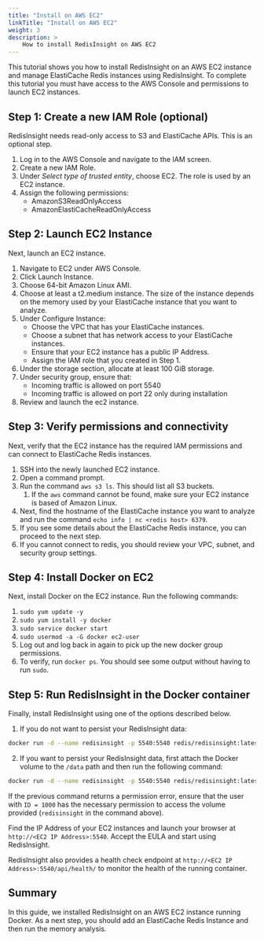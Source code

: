 ```yaml
---
title: "Install on AWS EC2"
linkTitle: "Install on AWS EC2"
weight: 3
description: >
    How to install RedisInsight on AWS EC2
---
```

This tutorial shows you how to install RedisInsight on an AWS EC2 instance and manage ElastiCache Redis instances using RedisInsight. To complete this tutorial you must have access to the AWS Console and permissions to launch EC2 instances.

Step 1: Create a new IAM Role (optional)
--------------

RedisInsight needs read-only access to S3 and ElastiCache APIs. This is an optional step.

1. Log in to the AWS Console and navigate to the IAM screen.
1. Create a new IAM Role.
1. Under *Select type of trusted entity*, choose EC2. The role is used by an EC2 instance.
1. Assign the following permissions:
    * AmazonS3ReadOnlyAccess
    * AmazonElastiCacheReadOnlyAccess

Step 2: Launch EC2 Instance
--------------

Next, launch an EC2 instance.

1. Navigate to EC2 under AWS Console.
1. Click Launch Instance.
1. Choose 64-bit Amazon Linux AMI.
1. Choose at least a t2.medium instance. The size of the instance depends on the memory used by your ElastiCache instance that you want to analyze.
1. Under Configure Instance:
   * Choose the VPC that has your ElastiCache instances.
   * Choose a subnet that has network access to your ElastiCache instances.
   * Ensure that your EC2 instance has a public IP Address.
   * Assign the IAM role that you created in Step 1.
1. Under the storage section, allocate at least 100 GiB storage.
1. Under security group, ensure that:
    * Incoming traffic is allowed on port 5540
    * Incoming traffic is allowed on port 22 only during installation
1. Review and launch the ec2 instance.

Step 3: Verify permissions and connectivity
----------

Next, verify that the EC2 instance has the required IAM permissions and can connect to ElastiCache Redis instances.

1. SSH into the newly launched EC2 instance.
1. Open a command prompt.
1. Run the command `aws s3 ls`. This should list all S3 buckets.
    1. If the `aws` command cannot be found, make sure your EC2 instance is based of Amazon Linux.
1. Next, find the hostname of the ElastiCache instance you want to analyze and run the command `echo info | nc <redis host> 6379`.
1. If you see some details about the ElastiCache Redis instance, you can proceed to the next step.
1. If you cannot connect to redis, you should review your VPC, subnet, and security group settings.

Step 4: Install Docker on EC2
-------

Next, install Docker on the EC2 instance. Run the following commands:

1. `sudo yum update -y`
1. `sudo yum install -y docker`
1. `sudo service docker start`
1. `sudo usermod -a -G docker ec2-user`
1. Log out and log back in again to pick up the new docker group permissions.
1. To verify, run `docker ps`. You should see some output without having to run `sudo`.

Step 5: Run RedisInsight in the Docker container
-------

Finally, install RedisInsight using one of the options described below.

1. If you do not want to persist your RedisInsight data:

```bash
docker run -d --name redisinsight -p 5540:5540 redis/redisinsight:latest
```
2. If you want to persist your RedisInsight data, first attach the Docker volume to the `/data` path and then run the following command:

```bash
docker run -d --name redisinsight -p 5540:5540 redis/redisinsight:latest -v redisinsight:/data
```

If the previous command returns a permission error, ensure that the user with `ID = 1000` has the necessary permission to access the volume provided (`redisinsight` in the command above).

Find the IP Address of your EC2 instances and launch your browser at `http://<EC2 IP Address>:5540`. Accept the EULA and start using RedisInsight.

RedisInsight also provides a health check endpoint at `http://<EC2 IP Address>:5540/api/health/` to monitor the health of the running container.

Summary
------

In this guide, we installed RedisInsight on an AWS EC2 instance running Docker. As a next step, you should add an ElastiCache Redis Instance and then run the memory analysis.
